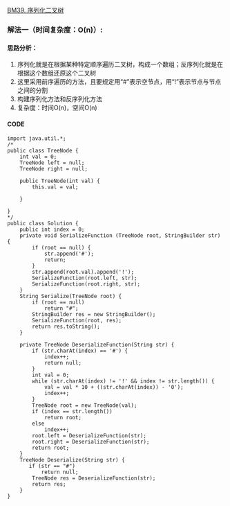 [BM39. 序列化二叉树](https://www.nowcoder.com/practice/cf7e25aa97c04cc1a68c8f040e71fb84?tpId=295&tags=&title=&difficulty=0&judgeStatus=0&rp=0&sourceUrl=%2Fexam%2Foj)
### 解法一（时间复杂度：O(n)）:
#### 思路分析：
1. 序列化就是在根据某种特定顺序遍历二叉树，构成一个数组；反序列化就是在根据这个数组还原这个二叉树
2. 这里采用前序遍历的方法，且要规定用“#”表示空节点，用“!”表示节点与节点之间的分割
3. 构建序列化方法和反序列化方法
4. 复杂度：时间O(n)，空间O(n)
#### CODE
```
import java.util.*;
/*
public class TreeNode {
    int val = 0;
    TreeNode left = null;
    TreeNode right = null;

    public TreeNode(int val) {
        this.val = val;

    }

}
*/
public class Solution {
    public int index = 0;
    private void SerializeFunction (TreeNode root, StringBuilder str) {
        if (root == null) {
            str.append('#');
            return;
        }
        str.append(root.val).append('!');
        SerializeFunction(root.left, str);
        SerializeFunction(root.right, str);
    }
    String Serialize(TreeNode root) {
        if (root == null)
            return "#";
        StringBuilder res = new StringBuilder();
        SerializeFunction(root, res);
        return res.toString();
    }
    
    private TreeNode DeserializeFunction(String str) {
        if (str.charAt(index) == '#') {
            index++;
            return null;
        }
        int val = 0;
        while (str.charAt(index) != '!' && index != str.length()) {
            val = val * 10 + ((str.charAt(index)) - '0');
            index++;
        }
        TreeNode root = new TreeNode(val);
        if (index == str.length())
            return root;
        else
            index++;
        root.left = DeserializeFunction(str);
        root.right = DeserializeFunction(str);
        return root;
    }
    TreeNode Deserialize(String str) {
       if (str == "#")
           return null;
        TreeNode res = DeserializeFunction(str);
        return res;
    }
}
```
